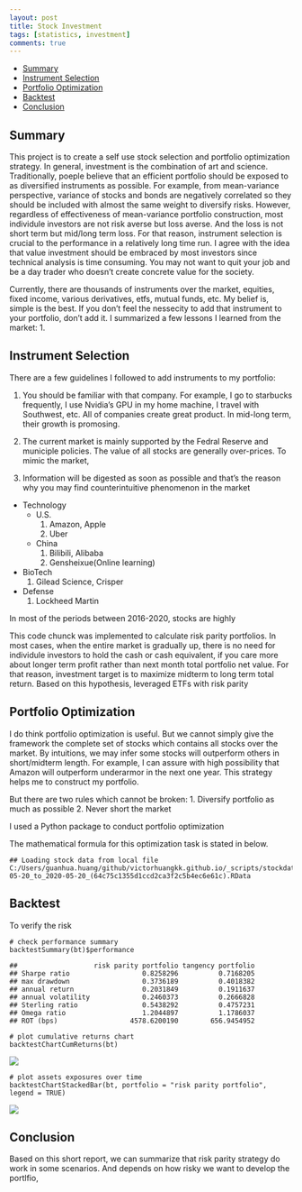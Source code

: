```yaml
---
layout: post
title: Stock Investment
tags: [statistics, investment]
comments: true
---
```



-   [Summary](#summary)
-   [Instrument Selection](#instrument-selection)
-   [Portfolio Optimization](#portfolio-optimization)
-   [Backtest](#backtest)
-   [Conclusion](#conclusion)

Summary
-------

This project is to create a self use stock selection and portfolio
optimization strategy. In general, investment is the combination of art
and science. Traditionally, poeple believe that an efficient portfolio
should be exposed to as diversified instruments as possible. For
example, from mean-variance perspective, variance of stocks and bonds
are negatively correlated so they should be included with almost the
same weight to diversify risks. However, regardless of effectiveness of
mean-variance portfolio construction, most individule investors are not
risk averse but loss averse. And the loss is not short term but mid/long
term loss. For that reason, instrument selection is crucial to the
performance in a relatively long time run. I agree with the idea that
value investment should be embraced by most investors since technical
analysis is time consuming. You may not want to quit your job and be a
day trader who doesn’t create concrete value for the society.

Currently, there are thousands of instruments over the market, equities,
fixed income, various derivatives, etfs, mutual funds, etc. My belief
is, simple is the best. If you don’t feel the nessecity to add that
instrument to your portfolio, don’t add it. I summarized a few lessons I
learned from the market: 1.

Instrument Selection
--------------------

There are a few guidelines I followed to add instruments to my
portfolio:

1.  You should be familiar with that company. For example, I go to
    starbucks frequently, I use Nvidia’s GPU in my home machine, I
    travel with Southwest, etc. All of companies create great product.
    In mid-long term, their growth is promosing.

2.  The current market is mainly supported by the Fedral Reserve and
    municiple policies. The value of all stocks are generally
    over-prices. To mimic the market,

3.  Information will be digested as soon as possible and that’s the
    reason why you may find counterintuitive phenomenon in the market

-   Technology
    -   U.S.
        1.  Amazon, Apple
        2.  Uber
    -   China
        1.  Bilibili, Alibaba
        2.  Gensheixue(Online learning)
-   BioTech
    1.  Gilead Science, Crisper
-   Defense
    1.  Lockheed Martin

In most of the periods between 2016-2020, stocks are highly

This code chunck was implemented to calculate risk parity portfolios. In
most cases, when the entire market is gradually up, there is no need for
individule investors to hold the cash or cash equivalent, if you care
more about longer term profit rather than next month total portfolio net
value. For that reason, investment target is to maximize midterm to long
term total return. Based on this hypothesis, leveraged ETFs with risk
parity

Portfolio Optimization
----------------------

I do think portfolio optimization is useful. But we cannot simply give
the framework the complete set of stocks which contains all stocks over
the market. By intuitions, we may infer some stocks will outperform
others in short/midterm length. For example, I can assure with high
possibility that Amazon will outperform underarmor in the next one year.
This strategy helps me to construct my portfolio.

But there are two rules which cannot be broken: 1. Diversify portfolio
as much as possible 2. Never short the market

I used a Python package to conduct portfolio optimization

The mathematical formula for this optimization task is stated in below.

    ## Loading stock data from local file C:/Users/guanhua.huang/github/victorhuangkk.github.io/_scripts/stockdata_from_2015-05-20_to_2020-05-20_(64c75c1355d1ccd2ca3f2c5b4ec6e61c).RData

Backtest
--------

To verify the risk

    # check performance summary
    backtestSummary(bt)$performance

    ##                   risk parity portfolio tangency portfolio
    ## Sharpe ratio                  0.8258296          0.7168205
    ## max drawdown                  0.3736189          0.4018382
    ## annual return                 0.2031849          0.1911637
    ## annual volatility             0.2460373          0.2666828
    ## Sterling ratio                0.5438292          0.4757231
    ## Omega ratio                   1.2044897          1.1786037
    ## ROT (bps)                  4578.6200190        656.9454952

    # plot cumulative returns chart
    backtestChartCumReturns(bt)

![](C:/Users/guanhua.huang/github/victorhuangkk.github.io/_posts/2020-05-1-stock-investment_files/figure-markdown_strict/unnamed-chunk-2-1.png)

    # plot assets exposures over time
    backtestChartStackedBar(bt, portfolio = "risk parity portfolio", legend = TRUE)

![](C:/Users/guanhua.huang/github/victorhuangkk.github.io/_posts/2020-05-1-stock-investment_files/figure-markdown_strict/unnamed-chunk-2-2.png)

Conclusion
----------

Based on this short report, we can summarize that risk parity strategy
do work in some scenarios. And depends on how risky we want to develop
the portlfio,
